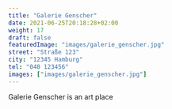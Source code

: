 ```yaml
---
title: "Galerie Genscher"
date: 2021-06-25T20:18:28+02:00
weight: 17
draft: false
featuredImage: "images/galerie_genscher.jpg"
street: "Straße 123"
city: "12345 Hamburg"
tel: "040 123456"
images: ["images/galerie_genscher.jpg"]
---
```


Galerie Genscher is an art place
